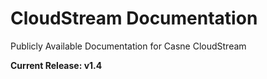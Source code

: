 # CloudStream Documentation
Publicly Available Documentation for Casne CloudStream

**Current Release: v1.4**
